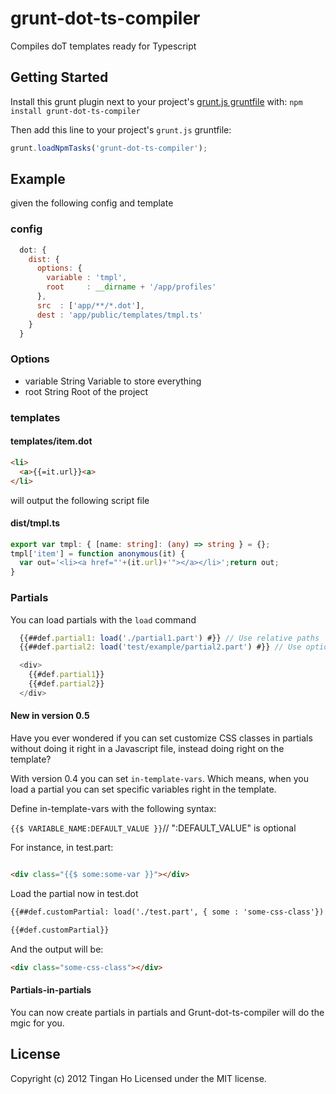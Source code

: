 # grunt-dot-ts-compiler

Compiles doT templates ready for Typescript

## Getting Started
Install this grunt plugin next to your project's [grunt.js gruntfile][getting_started] with: `npm install grunt-dot-ts-compiler`

Then add this line to your project's `grunt.js` gruntfile:

```javascript
grunt.loadNpmTasks('grunt-dot-ts-compiler');
```

[grunt]: http://gruntjs.com/
[getting_started]: https://github.com/gruntjs/grunt/blob/master/docs/getting_started.md

## Example
given the following config and template
### config
```javascript
  dot: {
    dist: {
      options: {
        variable : 'tmpl',
        root     : __dirname + '/app/profiles'
      },
      src  : ['app/**/*.dot'],
      dest : 'app/public/templates/tmpl.ts'
    }
  }
```

### Options
* variable String Variable to store everything
* root String Root of the project

### templates
#### templates/item.dot
```html
<li>
  <a>{{=it.url}}<a>
</li>
```

will output the following script file
#### dist/tmpl.ts
```typescript
export var tmpl: { [name: string]: (any) => string } = {};
tmpl['item'] = function anonymous(it) {
  var out='<li><a href="'+(it.url)+'"></a></li>';return out;
}
```

### Partials
You can load partials with the `load` command
```javascript
  {{##def.partial1: load('./partial1.part') #}} // Use relative paths
  {{##def.partial2: load('test/example/partial2.part') #}} // Use options.root

  <div>
    {{#def.partial1}}
    {{#def.partial2}}
  </div>
```

#### New in version 0.5
Have you ever wondered if you can set customize CSS classes in partials without doing it right in a Javascript file, instead doing right on the template?

With version 0.4 you can set `in-template-vars`. Which means, when you load a partial you can set specific variables right in the template.

Define in-template-vars with the following syntax:

`{{$ VARIABLE_NAME:DEFAULT_VALUE }}`// ":DEFAULT_VALUE" is optional

For instance, in test.part:
```html

<div class="{{$ some:some-var }}"></div>
```
Load the partial now in test.dot

```html
{{##def.customPartial: load('./test.part', { some : 'some-css-class'}) #}}

{{#def.customPartial}}
```
And the output will be:
```html
<div class="some-css-class"></div>
```
#### Partials-in-partials
You can now create partials in partials and Grunt-dot-ts-compiler will do the mgic for you.

## License
Copyright (c) 2012 Tingan Ho
Licensed under the MIT license.
